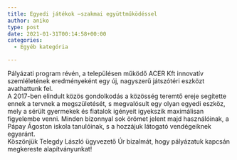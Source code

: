 ```yaml
---
title: Egyedi játékok –szakmai együttműködéssel
author: aniko
type: post
date: 2021-01-31T00:14:58+00:00
categories:
  - Egyéb kategória

---
```

Pályázati program révén, a településen működő ACER Kft innovatív szemléletének eredményeként egy új, nagyszerű játszótéri eszközt avathattunk fel.  
A 2017-ben elindult közös gondolkodás a közösség teremtő ereje segítette ennek a tervnek a megszületését, s megvalósult egy olyan egyedi eszköz, mely a sérült gyermekek és fiatalok igényeit igyekszik maximálisan figyelembe venni. Minden bizonnyal sok örömet jelent majd használóinak, a Pápay Ágoston iskola tanulóinak, s a hozzájuk látogató vendégeiknek egyaránt.  
Köszönjük Telegdy László ügyvezető Úr bizalmát, hogy pályázatuk kapcsán megkereste alapítványunkat!
